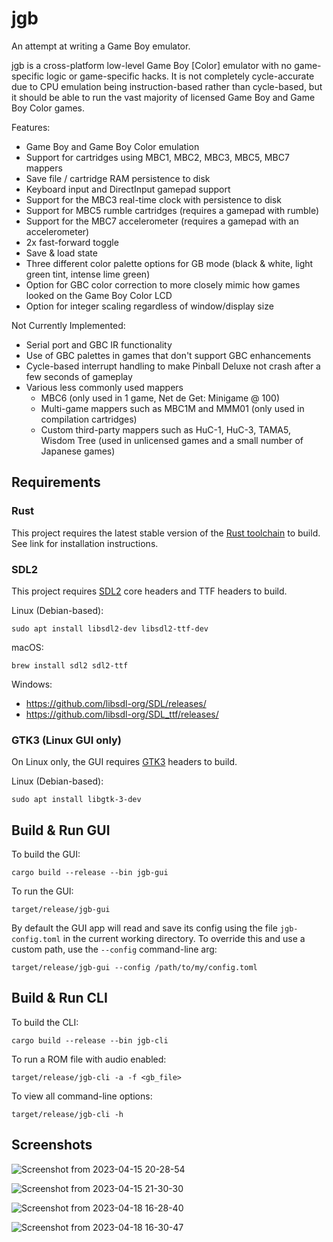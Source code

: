 # jgb

An attempt at writing a Game Boy emulator.

jgb is a cross-platform low-level Game Boy \[Color\] emulator with no game-specific logic or game-specific hacks. It is not completely cycle-accurate due to CPU emulation being instruction-based rather than cycle-based, but it should be able to run the vast majority of licensed Game Boy and Game Boy Color games.

Features:
* Game Boy and Game Boy Color emulation
* Support for cartridges using MBC1, MBC2, MBC3, MBC5, MBC7 mappers
* Save file / cartridge RAM persistence to disk
* Keyboard input and DirectInput gamepad support
* Support for the MBC3 real-time clock with persistence to disk
* Support for MBC5 rumble cartridges (requires a gamepad with rumble)
* Support for the MBC7 accelerometer (requires a gamepad with an accelerometer)
* 2x fast-forward toggle
* Save & load state
* Three different color palette options for GB mode (black & white, light green tint, intense lime green)
* Option for GBC color correction to more closely mimic how games looked on the Game Boy Color LCD
* Option for integer scaling regardless of window/display size

Not Currently Implemented:
* Serial port and GBC IR functionality
* Use of GBC palettes in games that don't support GBC enhancements
* Cycle-based interrupt handling to make Pinball Deluxe not crash after a few seconds of gameplay
* Various less commonly used mappers
  * MBC6 (only used in 1 game, Net de Get: Minigame @ 100)
  * Multi-game mappers such as MBC1M and MMM01 (only used in compilation cartridges)
  * Custom third-party mappers such as HuC-1, HuC-3, TAMA5, Wisdom Tree (used in unlicensed games and a small number of Japanese games)

## Requirements

### Rust

This project requires the latest stable version of the [Rust toolchain](https://doc.rust-lang.org/book/ch01-01-installation.html) to build.
See link for installation instructions.

### SDL2

This project requires [SDL2](https://www.libsdl.org/) core headers and TTF headers to build.

Linux (Debian-based):
```shell
sudo apt install libsdl2-dev libsdl2-ttf-dev
```

macOS:
```shell
brew install sdl2 sdl2-ttf
```

Windows:
* https://github.com/libsdl-org/SDL/releases/
* https://github.com/libsdl-org/SDL_ttf/releases/

### GTK3 (Linux GUI only)

On Linux only, the GUI requires [GTK3](https://www.gtk.org/) headers to build.

Linux (Debian-based):
```shell
sudo apt install libgtk-3-dev
```

## Build & Run GUI

To build the GUI:
```shell
cargo build --release --bin jgb-gui
```

To run the GUI:
```shell
target/release/jgb-gui
```

By default the GUI app will read and save its config using the file `jgb-config.toml` in the current working directory. To override this and use a custom path, use the `--config` command-line arg:
```shell
target/release/jgb-gui --config /path/to/my/config.toml
```

## Build & Run CLI

To build the CLI:
```shell
cargo build --release --bin jgb-cli
```

To run a ROM file with audio enabled:
```shell
target/release/jgb-cli -a -f <gb_file>
```

To view all command-line options:
```shell
target/release/jgb-cli -h
```

## Screenshots

![Screenshot from 2023-04-15 20-28-54](https://user-images.githubusercontent.com/1137683/232261864-cd2e8b94-ebe9-4d40-bf03-908a864befc3.png)

![Screenshot from 2023-04-15 21-30-30](https://user-images.githubusercontent.com/1137683/232262957-55ee959a-ed83-4cd3-8195-113638c0a974.png)

![Screenshot from 2023-04-18 16-28-40](https://user-images.githubusercontent.com/1137683/232910372-a0db555a-3a04-4bdd-9b43-18dfec88bba1.png)

![Screenshot from 2023-04-18 16-30-47](https://user-images.githubusercontent.com/1137683/232910381-8c904636-baca-4bba-a5cc-f4feaa7e481a.png)

